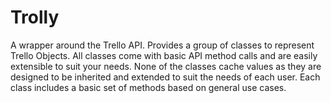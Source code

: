Trolly
======

A wrapper around the Trello API. Provides a group of classes to represent Trello Objects. All classes come with basic API method calls and are easily extensible to suit your needs. None of the classes cache values as they are designed to be inherited and extended to suit the needs of each user.
Each class includes a basic set of methods based on general use cases.